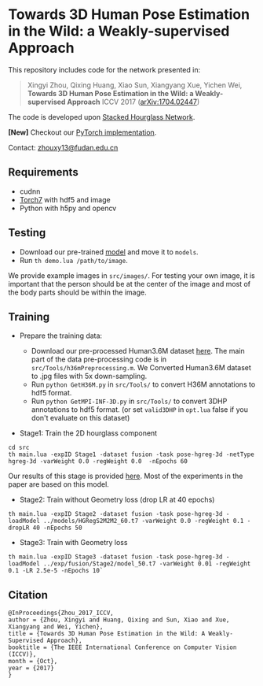 # Towards 3D Human Pose Estimation in the Wild: a Weakly-supervised Approach

This repository includes code for the network presented in:

> Xingyi Zhou, Qixing Huang, Xiao Sun, Xiangyang Xue, Yichen Wei, 
> **Towards 3D Human Pose Estimation in the Wild: a Weakly-supervised Approach**
> ICCV 2017 ([arXiv:1704.02447](https://arxiv.org/abs/1704.02447))

The code is developed upon [Stacked Hourglass Network](https://github.com/anewell/pose-hg-train).

**\[New\]** Checkout our [PyTorch implementation](https://github.com/xingyizhou/Pytorch-pose-hg-3d).

Contact: [zhouxy13@fudan.edu.cn](mailto:zhouxy13@fudan.edu.cn)

## Requirements
- cudnn
- [Torch7](https://github.com/torch/torch7) with hdf5 and image
- Python with h5py and opencv

## Testing
- Download our pre-trained [model](http://xingyizhou.xyz/hgreg-3d.t7) and move it to `models`.
- Run `th demo.lua /path/to/image`. 

We provide example images in `src/images/`. For testing your own image, it is important that the person should be at the center of the image and most of the body parts should be within the image. 

## Training
- Prepare the training data:
  - Download our pre-processed Human3.6M dataset [here](https://drive.google.com/open?id=0BxjtxDYaOrYPRlJJeDhfUVAzM00). The main part of the data pre-processing code is in `src/Tools/h36mPreprocessing.m`. We Converted Human3.6M dataset to .jpg files with 5x down-sampling.
  - Run `python GetH36M.py` in `src/Tools/` to convert H36M annotations to hdf5 format.
  - Run `python GetMPI-INF-3D.py` in `src/Tools/` to convert 3DHP annotations to hdf5 format. (or set `valid3DHP` in `opt.lua` false if you don't evaluate on this dataset)

- Stage1: Train the 2D hourglass component
```
cd src
th main.lua -expID Stage1 -dataset fusion -task pose-hgreg-3d -netType hgreg-3d -varWeight 0.0 -regWeight 0.0  -nEpochs 60
```
Our results of this stage is provided [here](https://drive.google.com/open?id=0BxjtxDYaOrYPVmJxNndiaHN1OGc). Most of the experiments in the paper are based on this model. 

- Stage2: Train without Geometry loss  (drop LR at 40 epochs)
```
th main.lua -expID Stage2 -dataset fusion -task pose-hgreg-3d -loadModel ../models/HGRegS2M2M2_60.t7 -varWeight 0.0 -regWeight 0.1 -dropLR 40 -nEpochs 50
```
- Stage3: Train with Geometry loss
```
th main.lua -expID Stage3 -dataset fusion -task pose-hgreg-3d -loadModel ../exp/fusion/Stage2/model_50.t7 -varWeight 0.01 -regWeight 0.1 -LR 2.5e-5 -nEpochs 10`
```

## Citation

    @InProceedings{Zhou_2017_ICCV,
    author = {Zhou, Xingyi and Huang, Qixing and Sun, Xiao and Xue, Xiangyang and Wei, Yichen},
    title = {Towards 3D Human Pose Estimation in the Wild: A Weakly-Supervised Approach},
    booktitle = {The IEEE International Conference on Computer Vision (ICCV)},
    month = {Oct},
    year = {2017}
    }
